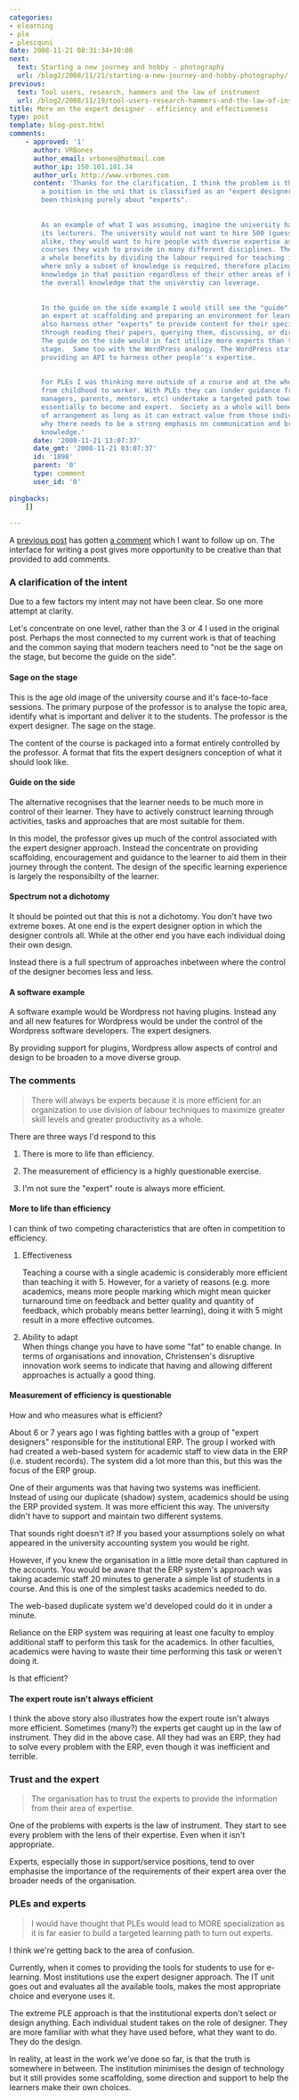```yaml
---
categories:
- elearning
- ple
- plescquni
date: 2008-11-21 08:31:34+10:00
next:
  text: Starting a new journey and hobby - photography
  url: /blog2/2008/11/21/starting-a-new-journey-and-hobby-photography/
previous:
  text: Tool users, research, hammers and the law of instrument
  url: /blog2/2008/11/19/tool-users-research-hammers-and-the-law-of-instrument/
title: More on the expert designer - efficiency and effectiveness
type: post
template: blog-post.html
comments:
    - approved: '1'
      author: VRBones
      author_email: vrbones@hotmail.com
      author_ip: 150.101.181.34
      author_url: http://www.vrbones.com
      content: 'Thanks for the clarification, I think the problem is that there exists
        a position in the uni that is classified as an "expert designer", whereas I have
        been thinking purely about "experts".
    
    
        As an example of what I was assuming, imagine the university had to re-hire all
        its lecturers. The university would not want to hire 500 (guessing?) people all
        alike, they would want to hire people with diverse expertise as there are many
        courses they wish to provide in many different disciplines. The organisation as
        a whole benefits by dividing the labour required for teaching into discrete areas
        where only a subset of knowledge is required, therefore placing an expert of that
        knowledge in that position regardless of their other areas of knowledge increases
        the overall knowledge that the universtiy can leverage.
    
    
        In the guide on the side example I would still see the "guide" as an expert, but
        an expert at scaffolding and preparing an environment for learning. They would
        also harness other "experts" to provide content for their specific area, be it
        through reading their papers, querying them, discussing, or direct instruction.
        The guide on the side would in fact utilize more experts than the sage on the
        stage.  Same too with the WordPress analogy. The WordPress staff are experts in
        providing an API to harness other people''s expertise.
    
    
        For PLEs I was thinking more outside of a course and at the whole student journey
        from childhood to worker. With PLEs they can (under guidance from personal learning
        managers, parents, mentors, etc) undertake a targeted path toward a specific goal;
        essentially to become and expert.  Society as a whole will benefit from this type
        of arrangement as long as it can extract value from those individuals, which is
        why there needs to be a strong emphasis on communication and bridging to share
        knowledge.'
      date: '2008-11-21 13:07:37'
      date_gmt: '2008-11-21 03:07:37'
      id: '1898'
      parent: '0'
      type: comment
      user_id: '0'
    
pingbacks:
    []
    
---
```

A [previous post](/blog2/2008/11/15/expert-designer-another-assumption-ples-question/) has gotten [a comment](/blog2/2008/11/15/expert-designer-another-assumption-ples-question/#comment-1537) which I want to follow up on. The interface for writing a post gives more opportunity to be creative than that provided to add comments.

### A clarification of the intent

Due to a few factors my intent may not have been clear. So one more attempt at clarity.

Let's concentrate on one level, rather than the 3 or 4 I used in the original post. Perhaps the most connected to my current work is that of teaching and the common saying that modern teachers need to "not be the sage on the stage, but become the guide on the side".

#### Sage on the stage

This is the age old image of the university course and it's face-to-face sessions. The primary purpose of the professor is to analyse the topic area, identify what is important and deliver it to the students. The professor is the expert designer. The sage on the stage.

The content of the course is packaged into a format entirely controlled by the professor. A format that fits the expert designers conception of what it should look like.

#### Guide on the side

The alternative recognises that the learner needs to be much more in control of their learner. They have to actively construct learning through activities, tasks and approaches that are most suitable for them.

In this model, the professor gives up much of the control associated with the expert designer approach. Instead the concentrate on providing scaffolding, encouragement and guidance to the learner to aid them in their journey through the content. The design of the specific learning experience is largely the responsibilty of the learner.

#### Spectrum not a dichotomy

It should be pointed out that this is not a dichotomy. You don't have two extreme boxes. At one end is the expert designer option in which the designer controls all. While at the other end you have each individual doing their own design.

Instead there is a full spectrum of approaches inbetween where the control of the designer becomes less and less.

#### A software example

A software example would be Wordpress not having plugins. Instead any and all new features for Wordpress would be under the control of the Wordpress software developers. The expert designers.

By providing support for plugins, Wordpress allow aspects of control and design to be broaden to a move diverse group.

### The comments

> There will always be experts because it is more efficient for an organization to use division of labour techniques to maximize greater skill levels and greater productivity as a whole.

There are three ways I'd respond to this

1. There is more to life than efficiency.

3. The measurement of efficiency is a highly questionable exercise.
4. I'm not sure the "expert" route is always more efficient.

#### More to life than efficiency

I can think of two competing characteristics that are often in competition to efficiency.

1. Effectiveness  
    
    Teaching a course with a single academic is considerably more efficient than teaching it with 5. However, for a variety of reasons (e.g. more academics, means more people marking which might mean quicker turnaround time on feedback and better quality and quantity of feedback, which probably means better learning), doing it with 5 might result in a more effective outcomes.
2. Ability to adapt  
    When things change you have to have some "fat" to enable change. In terms of organisations and innovation, Christensen's disruptive innovation work seems to indicate that having and allowing different approaches is actually a good thing.

#### Measurement of efficiency is questionable

How and who measures what is efficient?

About 6 or 7 years ago I was fighting battles with a group of "expert designers" responsible for the institutional ERP. The group I worked with had created a web-based system for academic staff to view data in the ERP (i.e. student records). The system did a lot more than this, but this was the focus of the ERP group.

One of their arguments was that having two systems was inefficient. Instead of using our duplicate (shadow) system, academics should be using the ERP provided system. It was more efficient this way. The university didn't have to support and maintain two different systems.

That sounds right doesn't it? If you based your assumptions solely on what appeared in the university accounting system you would be right.

However, if you knew the organisation in a little more detail than captured in the accounts. You would be aware that the ERP system's approach was taking academic staff 20 minutes to generate a simple list of students in a course. And this is one of the simplest tasks academics needed to do.

The web-based duplicate system we'd developed could do it in under a minute.

Reliance on the ERP system was requiring at least one faculty to employ additional staff to perform this task for the academics. In other faculties, academics were having to waste their time performing this task or weren't doing it.

Is that efficient?

#### The expert route isn't always efficient

I think the above story also illustrates how the expert route isn't always more efficient. Sometimes (many?) the experts get caught up in the law of instrument. They did in the above case. All they had was an ERP, they had to solve every problem with the ERP, even though it was inefficient and terrible.

### Trust and the expert

> The organisation has to trust the experts to provide the information from their area of expertise.

One of the problems with experts is the law of instrument. They start to see every problem with the lens of their expertise. Even when it isn't appropriate.

Experts, especially those in support/service positions, tend to over emphasise the importance of the requirements of their expert area over the broader needs of the organisation.

### PLEs and experts

> I would have thought that PLEs would lead to MORE specialization as it is far easier to build a targeted learning path to turn out experts.

I think we're getting back to the area of confusion.

Currently, when it comes to providing the tools for students to use for e-learning. Most institutions use the expert designer approach. The IT unit goes out and evaluates all the available tools, makes the most appropriate choice and everyone uses it.

The extreme PLE approach is that the institutional experts don't select or design anything. Each individual student takes on the role of designer. They are more familiar with what they have used before, what they want to do. They do the design.

In reality, at least in the work we've done so far, is that the truth is somewhere in between. The institution minimises the design of technology but it still provides some scaffolding, some direction and support to help the learners make their own choices.